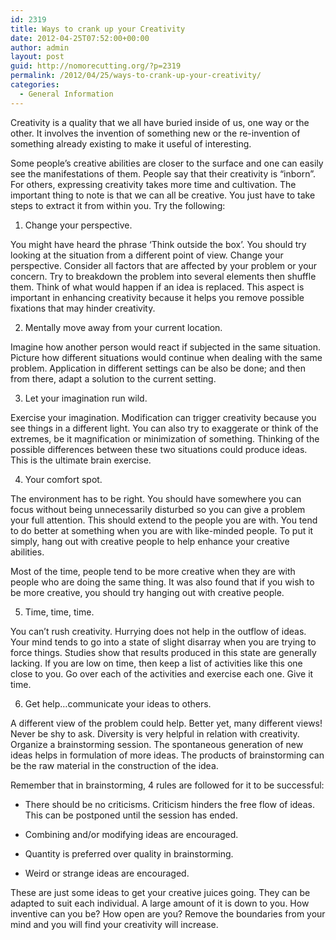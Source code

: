 ```yaml
---
id: 2319
title: Ways to crank up your Creativity
date: 2012-04-25T07:52:00+00:00
author: admin
layout: post
guid: http://nomorecutting.org/?p=2319
permalink: /2012/04/25/ways-to-crank-up-your-creativity/
categories:
  - General Information
---
```

Creativity is a quality that we all have buried inside of us, one way or the other. It involves the invention of something new or the re-invention of something already existing to make it useful of interesting.

Some people’s creative abilities are closer to the surface and one can easily see the manifestations of them. People say that their creativity is “inborn”. For others, expressing creativity takes more time and cultivation. The important thing to note is that we can all be creative. You just have to take steps to extract it from within you. Try the following:
  
1. Change your perspective.

You might have heard the phrase ‘Think outside the box’. You should try looking at the situation from a different point of view. Change your perspective. Consider all factors that are affected by your problem or your concern. Try to breakdown the problem into several elements then shuffle them. Think of what would happen if an idea is replaced. This aspect is important in enhancing creativity because it helps you remove possible fixations that may hinder creativity.

2. Mentally move away from your current location.

Imagine how another person would react if subjected in the same situation. Picture how different situations would continue when dealing with the same problem. Application in different settings can be also be done; and then from there, adapt a solution to the current setting.

3. Let your imagination run wild.

Exercise your imagination. Modification can trigger creativity because you see things in a different light. You can also try to exaggerate or think of the extremes, be it magnification or minimization of something. Thinking of the possible differences between these two situations could produce ideas. This is the ultimate brain exercise.

4. Your comfort spot.

The environment has to be right. You should have somewhere you can focus without being unnecessarily disturbed so you can give a problem your full attention. This should extend to the people you are with. You tend to do better at something when you are with like-minded people. To put it simply, hang out with creative people to help enhance your creative abilities.

Most of the time, people tend to be more creative when they are with people who are doing the same thing. It was also found that if you wish to be more creative, you should try hanging out with creative people.

5. Time, time, time.

You can’t rush creativity. Hurrying does not help in the outflow of ideas. Your mind tends to go into a state of slight disarray when you are trying to force things. Studies show that results produced in this state are generally lacking. If you are low on time, then keep a list of activities like this one close to you. Go over each of the activities and exercise each one. Give it time.
  
6. Get help…communicate your ideas to others.

A different view of the problem could help. Better yet, many different views! Never be shy to ask. Diversity is very helpful in relation with creativity. Organize a brainstorming session. The spontaneous generation of new ideas helps in formulation of more ideas. The products of brainstorming can be the raw material in the construction of the idea.

Remember that in brainstorming, 4 rules are followed for it to be successful:
  
- There should be no criticisms. Criticism hinders the free flow of ideas. This can be postponed until the session has ended.
  
- Combining and/or modifying ideas are encouraged.
  
- Quantity is preferred over quality in brainstorming.
  
- Weird or strange ideas are encouraged.
  
These are just some ideas to get your creative juices going. They can be adapted to suit each individual. A large amount of it is down to you. How inventive can you be? How open are you? Remove the boundaries from your mind and you will find your creativity will increase.